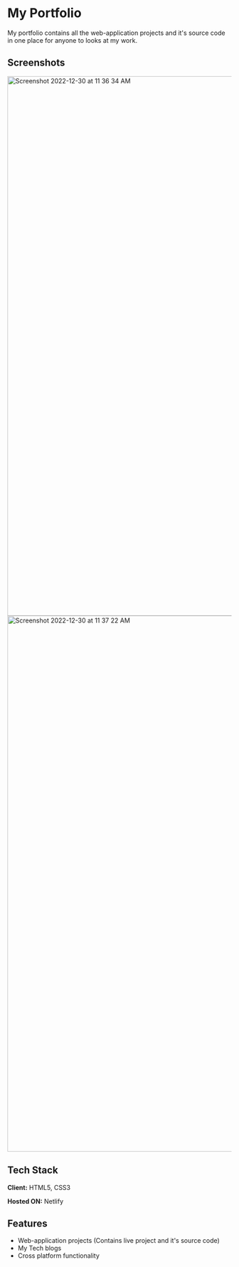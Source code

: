 
# My Portfolio

My portfolio contains all the web-application projects and it's source code in one place for anyone to looks at my work.


## Screenshots

<img width="1212" alt="Screenshot 2022-12-30 at 11 36 34 AM" src="https://user-images.githubusercontent.com/114881862/210039812-99ba2111-6a6a-424c-a294-c87942060291.png">
<img width="1204" alt="Screenshot 2022-12-30 at 11 37 22 AM" src="https://user-images.githubusercontent.com/114881862/210039908-9c8ce5bd-39d8-4223-96cc-7f0e7b81950b.png">




## Tech Stack

**Client:** HTML5, CSS3 

**Hosted ON:** Netlify


## Features

- Web-application projects (Contains live project and it's source code)
- My Tech blogs
- Cross platform functionality

